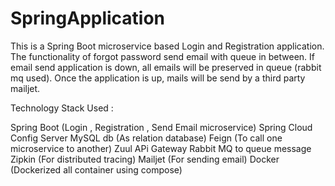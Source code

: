 # SpringApplication

This is a Spring Boot microservice based Login and Registration application. The functionality of forgot password send email with queue in between.
If email send application is down, all emails will be preserved in queue (rabbit mq used). Once the application is up, mails will be send
by a third party mailjet.

Technology Stack Used :

Spring Boot (Login , Registration , Send Email microservice)
Spring Cloud Config Server
MySQL db (As relation database)
Feign (To call one microservice to another)
Zuul APi Gateway
Rabbit MQ to queue message
Zipkin (For distributed tracing)
Mailjet (For sending email)
Docker (Dockerized all container using compose)
